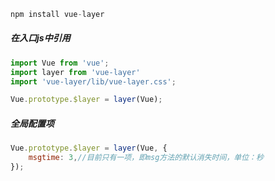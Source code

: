 ```js
npm install vue-layer
```
##### 在入口js中引用
```js
import Vue from 'vue';
import layer from 'vue-layer'
import 'vue-layer/lib/vue-layer.css';

Vue.prototype.$layer = layer(Vue);
```
##### 全局配置项
```js
Vue.prototype.$layer = layer(Vue, {
    msgtime: 3,//目前只有一项，即msg方法的默认消失时间，单位：秒
});
```